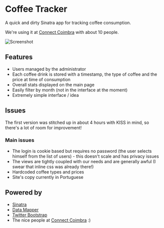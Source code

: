Coffee Tracker
==============

A quick and dirty Sinatra app for tracking coffee consumption.

We're using it at [Connect Coimbra](http://connectcoimbra.com/ "Connect Coimbra") with about 10 people.

![Screenshot](http://dl.dropbox.com/u/562461/hot-linking/coffee_tracker_github.png "Front Page screen")

Features
--------

* Users managed by the administrator
* Each coffee drink is stored with a timestamp, the type of coffee and the price at time of consumption
* Overall stats displayed on the main page
* Easily filter by month (not in the interface at the moment)
* Extremely simple interface / idea

Issues
------

The first version was stitched up in about 4 hours with KISS in mind, so there's a lot of room for improvement!

### Main issues ###

* The login is cookie based but requires no password (the user selects himself from the list of users) - this doesn't scale and has privacy issues
* The views are tightly coupled with our needs and are generally awful (I swear that inline css was already there!)
* Hardcoded coffee types and prices
* Site's copy currently in Portuguese

Powered by
----------

* [Sinatra](http://sinatrarb.com/ "Sinatra")
* [Data Mapper](http://datamapper.org/ "Data Mapper")
* [Twitter Bootstrap](http://twitter.github.com/bootstrap "Twitter Bootstrap")
* The nice people at [Connect Coimbra](http://connectcoimbra.com/ "Connect Coimbra") :)
